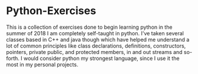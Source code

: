 # Python-Exercises
This is a collection of exercises done to begin learning python in the summer of 2018
I am completely self-taught in python. I've taken several classes based in C++ and java though which have helped me understand a lot of common principles like class declarations, definitions, constructors, pointers, private public, and protected members, in and out streams and so-forth. I would consider python my strongest language, since I use it the most in my personal projects.
